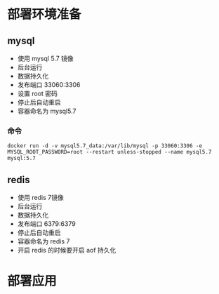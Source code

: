 # 部署环境准备
## mysql
- 使用 mysql 5.7 镜像
- 后台运行
- 数据持久化
- 发布端口 33060:3306
- 设置 root 密码
- 停止后自动重启
- 容器命名为 mysql5.7
### 命令
`docker run -d -v mysql5.7_data:/var/lib/mysql -p 33060:3306 -e MYSQL_ROOT_PASSWORD=root --restart unless-stopped --name mysql5.7 mysql:5.7`
## redis
- 使用 redis 7镜像
- 后台运行
- 数据持久化
- 发布端口 6379:6379
- 停止后自动重启
- 容器命名为 redis 7
- 开启 redis 的时候要开启 aof 持久化
# 部署应用
